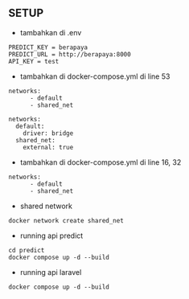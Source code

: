 ## SETUP

- tambahkan di .env

```
PREDICT_KEY = berapaya
PREDICT_URL = http://berapaya:8000
API_KEY = test
```

- tambahkan di docker-compose.yml di line 53

```
networks:
      - default
      - shared_net
      
networks:
  default:
    driver: bridge
  shared_net:
    external: true
```

- tambahkan di docker-compose.yml di line 16, 32

```
networks:
      - default
      - shared_net
```

- shared network

```
docker network create shared_net
```

- running api predict

```
cd predict
docker compose up -d --build
```

- running api laravel

```
docker compose up -d --build
```
